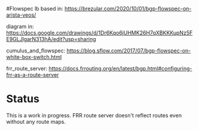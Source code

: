 #Flowspec lb
based in: https://brezular.com/2020/10/01/bgp-flowspec-on-arista-veos/

diagram in: https://docs.google.com/drawings/d/1Dr6Kqo6jUHMK26H7qXBKKKupNz5FE9GLJlgarN313hA/edit?usp=sharing

cumulus_and_flowspec: https://blog.sflow.com/2017/07/bgp-flowspec-on-white-box-switch.html

frr_route_server: https://docs.frrouting.org/en/latest/bgp.html#configuring-frr-as-a-route-server

# Status
This is a work in progress.
FRR route server doesn't reflect routes even without any route maps.

